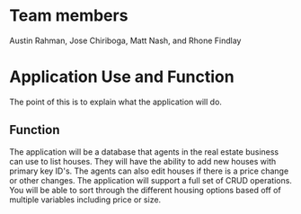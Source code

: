 # Team members

Austin Rahman, Jose Chiriboga, Matt Nash, and Rhone Findlay

# Application Use and Function

The point of this is to explain what the application will do. 

## Function

The application will be a database that agents in the real estate business can use to
list houses. They will have the ability to add new houses with primary key ID's. The agents can also
edit houses if there is a price change or other changes. The application will support a full set
of CRUD operations. You will be able to sort through the different housing options based off of
multiple variables including price or size. 




